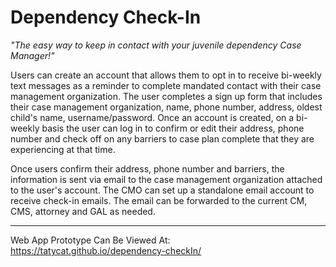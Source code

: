 # Dependency Check-In
*"The easy way to keep in contact with your juvenile dependency Case Manager!"*
 
Users can create an account that allows them to opt in to receive bi-weekly text messages as a reminder to complete mandated contact with their case management organization. The user completes a sign up form that includes their case management organization, name, phone number, address, oldest child's name, username/password. Once an account is created, on a bi-weekly basis the user can log in to confirm or edit their address, phone number and check off on any barriers to case plan complete that they are experiencing at that time. 

  Once users confirm their address, phone number and barriers, the information is sent via email to the case management organization attached to the user's account. The CMO can set up a standalone email account to receive check-in emails. The email can be forwarded to the current CM, CMS, attorney and GAL as needed.
 
 
------------------------------------------------------------------------------------------
Web App Prototype Can Be Viewed At: https://tatycat.github.io/dependency-checkIn/
 
